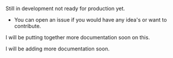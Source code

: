 
Still in development not ready for production yet.

* You can open an issue if you would have any idea's or want to contribute.


I will be putting together more documentation soon on this.

I will be adding more documentation soon.
